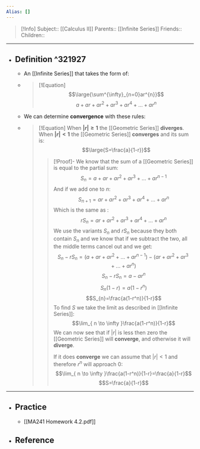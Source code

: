 ```yaml
---
Alias: []
---
```

> [!Info]
> Subject:: [[Calculus II]]
> Parents:: [[Infinite Series]]
> Friends:: 
> Children:: 
---
- ## Definition ^321927
	- An [[Infinite Series]] that takes the form of:
	- > [!Equation]
	  > $$\large{\sum^{\infty}_{n=0}ar^{n}}$$
	  > $$a+ar+ar^2+ar^3+ar^4+\dots+ar^n$$
	- We can determine **convergence** with these rules:
	- > [!Equation]
	  > When **$\lvert r \rvert\geq 1$** the [[Geometric Series]] **diverges**.
	  > When **$\lvert r \rvert< 1$** the [[Geometric Series]] **converges** and its sum is:
	  > $$\large{S=\frac{a}{1-r}}$$
	  > 
	  > > [!Proof]-
	  > > We know that the sum of a [[Geometric Series]] is equal to the partial sum:
	  > > $$S_{n}=a+ar+ar^2+ar^3+\dots+ar^{n-1}$$
	  > > And if we add one to $n$:
	  > > $$S_{n+1}=ar+ar^2+ar^3+ar^4+\dots+ar^n$$
	  > > Which is the same as :
	  > > $$rS_{n}=ar+ar^2+ar^3+ar^4+\dots+ar^n$$
	  > > We use the variants $S_{n}$ and $rS_{n}$ because they both contain $S_{n}$ and we know that if we subtract the two, all the middle terms cancel out and we get:
	  > > $$S_{n}-rS_{n}=(a+ar+ar^2+\dots+ar^{n-1})-(ar+ar^2+ar^3+\dots+ar^n)$$
	  > > $$S_{n}-rS_{n}=a-ar^n$$
	  > > $$S_{n}(1-r)=a(1-r^n)$$
	  > > $$S_{n}=\frac{a(1-r^n)}{1-r}$$
	  > > To find $S$ we take the limit as described in [[Infinite Series]]:
	  > > $$\lim_{ n \to \infty }\frac{a(1-r^n)}{1-r}$$
	  > > We can now see that if $\lvert r \rvert$ is less then zero the [[Geometric Series]] will **converge**, and otherwise it will **diverge**.
	  > > 
	  > > If it does **converge** we can assume that $\lvert r \rvert<1$ and therefore $r^n$ will approach $0$:
	  > > $$\lim_{ n \to \infty }\frac{a(1-r^n)}{1-r}=\frac{a}{1-r}$$
	  > > $$S=\frac{a}{1-r}$$
---
- ## Practice
	- [[MA241 Homework 4.2.pdf]]
- ## Reference